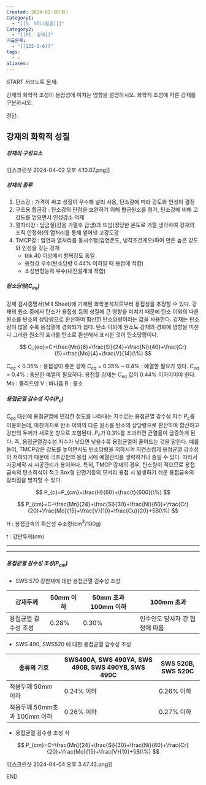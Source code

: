 ```yaml
---
Created: 2024-01-30(화)
Category1:
  - "[[5. STL(철골)]]"
Category2:
  - "[[01. 강재]]"
기출문제:
  - "[[122-1-6]]"
tags:
  - ✏️
aliases:
---
```

START
서브노트
문제:  

강재의 화학적 조성이 용접성에 미치는 영향을 설명하시오.
화학적 조성에 따른 강재를 구분하시오.

정답: 
## 강재의 화학적 성질
##### 강재의 구성요소
![[스크린샷 2024-04-02 오후 4.10.07.png]]
##### 강재의 종류
1. 탄소강 : 가격이 싸고 성질이 우수해 널리 사용, 탄소량에 따라 강도와 인성이 결정
2. 구조용 합금강 : 탄소강의 단점을 보완하기 위해 합금원소를 첨가, 탄소강에 비해 고강도를 얻으면서 인성감소 억제
3. 열처리강 : 담금질(강을 가열후 급냉)과 뜨임(정당한 온도로 가열 냉각하여 강재의 조직 안정화)의 열처리를 통해 얻어낸 고강도강
4. TMCP강 : 압연과 열처리를 동시수행(압연온도, 냉각조건게오)하여 만든 높은 강도와 인성을 갖는 강재
	- thk 40 이상에서 항복강도 동일
	- 용접성 우수(탄소당량 0.44% 이하일 때 용접에 적합)
	- 소성변형능력 우수(내진설계에 적합)

##### 탄소당량($C_{eq}$)
강재 검사증명서(Mill Sheet)에 기재된 화학분석치로부터 용접성을 추정할 수 있다. 강재의 원소 중에서 탄소가 용접성 등의 성질에 큰 영향을 미치기 때문에 탄소 이외의 다른 원소를 탄소의 상당량으로 환산하여 합산한 탄소당량이라는 값을 사용한다.
강재는 탄소량이 많을 수록 용접열에 경화되기 쉽다. 탄소 이외에 원소도 강재의 경화에 영향을 미친다 그러한 원소의 효과를 탄소로 환산해서 표시한 것이 탄소당량이다.

$$
C_{eq}=C+\frac{Mn}{6}+\frac{Si}{24}+\frac{Ni}{40}+\frac{Cr}{5}+\frac{Mo}{4}+\frac{V}{14}(\%)
$$

$C_{eq}$ < 0.35% : 용접성이 좋은 강재
$C_{eq}$ = 0.35% ~ 0.4% : 예열할 필요가 있다.
$C_{eq}$ > 0.4% : 충분한 예열이 필요하다.
용접할 강재는 $C_{eq}$ 값이 0.44% 이하이어야 한다.
Mo : 몰리드덴
V : 바나듐
B : 붕소
##### 용접균열 감수성 지수($P_{c}$)
$C_{eq}$ 대신에 용접균열에 민감한 정도를 나타내는 지수로는 용접균열 감수성 지수 $P_{c}$를 이용하는데, 마찬가지로 탄소 이외의 다른 원소를 탄소의 상당량으로 환산하여 합산하고 강판의 두께가 새로운 항으로 포함된다.
$P_{c}$가 0.3%를 초과하면 균열율이 급증하게 된다. 즉, 용접균열감수성 지수가 낮으면 낮을수록 용접균열이 줄어드는 것을 말한다.
예를 들어, TMCP강은 강도를 높이면서도 탄소당량을 저하시켜 자연스럽게 용접균열 감수성이 저하되기 때문에 극후강판의 용접 시에 예열관리를 생략하거나 줄일 수 있다. 따라서 가공제작 시 시공관리가 용이하다. 특히, TMCP 강재의 경우, 탄소량이 적으므로 용접금속의 탄소희석이 적고 Box형 단면기둥의 모서리 용접 시 발생하기 쉬운 용접금속의 갈라짐을 방지할 수 있다.

$$
P_{c}=P_{cm}+\frac{H}{60}+\frac{t}{600}(\%)
$$

$$
P_{cm}=C+\frac{Mn}{24}+\frac{Si}{30}+\frac{Ni}{60}+\frac{Cr}{20}+\frac{Mo}{15}+\frac{V}{10}+\frac{Cu}{20}+5B(\%)
$$

H : 용접금속의 확산성 수소량(cm$^3$/100g)

t : 강판두께(cm)

***
***
##### 용접균열 감수성 조성($P_{cm}$)

- SWS 570 강판재에 대한 용접균열 감수성 조성

| 강재두께             | 50mm 이하 | 50mm 초과 100mm 이하 | 100mm 초과 |
| -------------------- | --------- | -------------------- | ---------- |
| 용접균열 감수성 조성 | 0.28%     | 0.30%                | 인수인도 당사자 간 협정에 따름           |

- SWS 490, SWS520 에 대한 용접균열 감수성 조성

| 종류의 기호                  | SWS490A, SWS 490YA, SWS 490B, SWS 490YB, SWS 490C | SWS 520B, SWS 520C |
| ---------------------------- | ------------------------------------------------- | ------------------ |
| 적용두께 50mm 이하           | 0.24% 이하                                        | 0.26% 이하         |
| 적용두께 50mm초과 100mm 이하 | 0.26% 이하                                        | 0.27% 이하                   |

- 용접균열 감수성 조성 식

$$
P_{cm}=C+\frac{Mn}{24}+\frac{Si}{30}+\frac{Ni}{60}+\frac{Cr}{20}+\frac{Mo}{15}+\frac{V}{10}+5B(\%)
$$


![[스크린샷 2024-04-04 오후 3.47.43.png]]
<!--ID: 1706755422376-->
END

